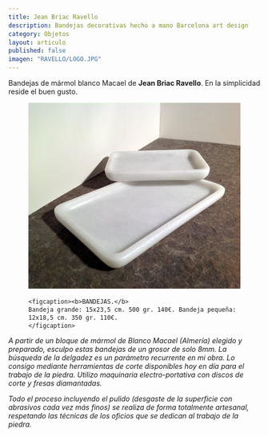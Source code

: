 ```yaml
---
title: Jean Briac Ravello
description: Bandejas decorativas hecho a mano Barcelona art design 
category: Objetos
layout: articulo
published: false
imagen: "RAVELLO/LOGO.JPG"
---
```

Bandejas de mármol blanco Macael de **Jean Briac Ravello**. En la simplicidad reside el buen gusto.

<figure>
	<a href="/images/RAVELLO/BANDEJAS.jpg"><img src="/images/RAVELLO/BANDEJAS.jpg" alt="Bandeja de mármol diseño Barcelona"></a>

	<figcaption><b>BANDEJAS.</b>
	Bandeja grande: 15x23,5 cm. 500 gr. 140€. Bandeja pequeña: 12x18,5 cm. 350 gr. 110€.	
    </figcaption>
</figure>

_A partir de un bloque de mármol de Blanco Macael (Almería) elegido y preparado, esculpo estas bandejas de un grosor de solo 8mm. La búsqueda de la delgadez es un parámetro  recurrente en mi obra. Lo consigo mediante herramientas de corte disponibles hoy en día para el trabajo de la piedra. Utilizo maquinaria electro-portativa con discos de corte y fresas diamantadas._ 

_Todo el proceso incluyendo el pulido (desgaste de la superficie con abrasivos cada vez más finos) se realiza de forma totalmente artesanal, respetando las técnicas de los oficios que se dedican al trabajo de la piedra._
